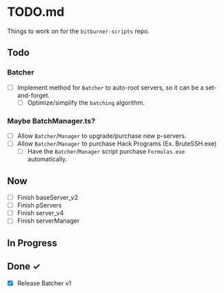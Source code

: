 # TODO.md

Things to work on for the `bitburner-scripts` repo.

## Todo

### Batcher
- [ ] Implement method for `Batcher` to auto-root servers, so it can be a set-and-forget.
  - [ ] Optimize/simplify the `batching` algorithm.

### Maybe BatchManager.ts?

- [ ] Allow `Batcher`/`Manager` to upgrade/purchase new p-servers.
- [ ] Allow `Batcher`/`Manager` to purchase Hack Programs (Ex. BruteSSH.exe)
    - [ ] Have the `Batcher`/`Manager` script purchase `Formulas.exe` automatically.

## Now

- [ ] Finish baseServer_v2
- [ ] Finish pServers
- [ ] Finish server_v4
- [ ] Finish serverManager

## In Progress


## Done ✓

- [x] Release Batcher v1 